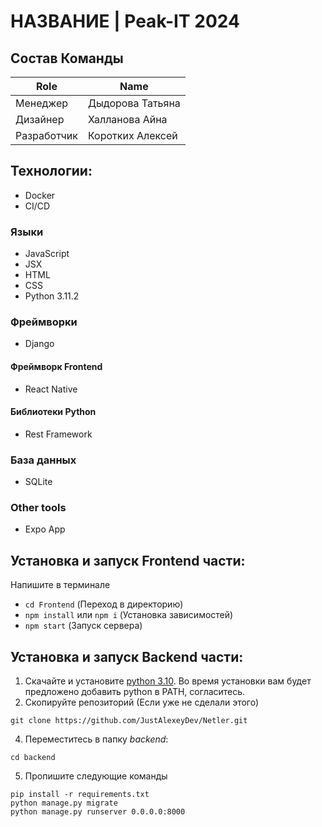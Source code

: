 # НАЗВАНИЕ | Peak-IT 2024

## Состав Команды
|Role           |Name                       |
|---------------|---------------------------|
|Менеджер        |Дыдорова Татьяна         |
|Дизайнер  |Халланова Айна        |
|Разработчик | Коротких Алексей |

## Технологии:
- Docker
- CI/CD
### Языки
- JavaScript
- JSX
- HTML
- CSS
- Python 3.11.2
### Фреймворки
- Django
#### Фреймворк Frontend
- React Native
#### Библиотеки Python
- Rest Framework
### База данных
- SQLite
### Other tools
 - Expo App
## Установка и запуск Frontend части:
Напишите в терминале
- `cd Frontend` (Переход в директорию)
- `npm install` или `npm i` (Установка зависимостей)
- `npm start` (Запуск сервера)
## Установка и запуск Backend части:
1. Скачайте и установите [python 3.10](https://www.python.org/downloads/release/python-31011/). Во время установки вам будет предложено добавить python в PATH, согласитесь.
2. Скопируйте репозиторий (Если уже не сделали этого)
```
git clone https://github.com/JustAlexeyDev/Netler.git
```
4. Переместитесь в папку *backend*:
```
cd backend
```
5. Пропишите следующие команды
```
pip install -r requirements.txt
python manage.py migrate
python manage.py runserver 0.0.0.0:8000
```

